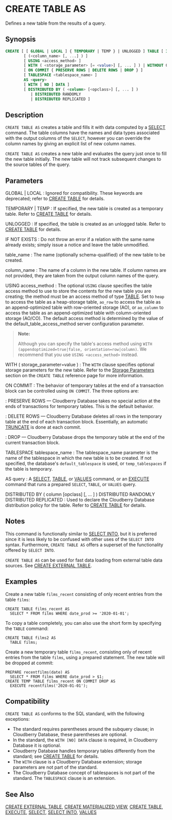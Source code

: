 # CREATE TABLE AS

Defines a new table from the results of a query.

## Synopsis

```sql
CREATE [ [ GLOBAL | LOCAL ] { TEMPORARY | TEMP } | UNLOGGED ] TABLE [ IF NOT EXISTS ] <table_name>
        [ (<column_name> [, ...] ) ]
        [ USING <access_method> ]
        [ WITH ( <storage_parameter> [= <value>] [, ... ] ) | WITHOUT OIDS ]
        [ ON COMMIT { PRESERVE ROWS | DELETE ROWS | DROP } ]
        [ TABLESPACE <tablespace_name> ]
        AS <query>
        [ WITH [ NO ] DATA ]
        [ DISTRIBUTED BY ( <column> [<opclass>] [, ... ] ) 
           | DISTRIBUTED RANDOMLY
           | DISTRIBUTED REPLICATED ]
```

## Description

`CREATE TABLE AS` creates a table and fills it with data computed by a [SELECT](/docs/sql-statements/sql-statement-select.md) command. The table columns have the names and data types associated with the output columns of the `SELECT`, however you can override the column names by giving an explicit list of new column names.

`CREATE TABLE AS` creates a new table and evaluates the query just once to fill the new table initially. The new table will not track subsequent changes to the source tables of the query.

## Parameters

GLOBAL | LOCAL
:   Ignored for compatibility. These keywords are deprecated; refer to [CREATE TABLE](/docs/sql-statements/sql-statement-create-table.md) for details.

TEMPORARY | TEMP
:   If specified, the new table is created as a temporary table. Refer to [CREATE TABLE](/docs/sql-statements/sql-statement-create-table.md) for details.

UNLOGGED
:   If specified, the table is created as an unlogged table. Refer to [CREATE TABLE](/docs/sql-statements/sql-statement-create-table.md) for details.

IF NOT EXISTS
:   Do not throw an error if a relation with the same name already exists; simply issue a notice and leave the table unmodified.

table_name
:   The name (optionally schema-qualified) of the new table to be created.

column_name
:   The name of a column in the new table. If column names are not provided, they are taken from the output column names of the query.

USING access_method
:   The optional `USING` clause specifies the table access method to use to store the contents for the new table you are creating; the method must be an access method of type [TABLE](/docs/sql-statements/sql-statement-select.md#the-table-command). Set to `heap` to access the table as a heap-storage table, `ao_row` to access the table as an append-optimized table with row-oriented storage (AO), or `ao_column` to access the table as an append-optimized table with column-oriented storage (AO/CO). The default access method is determined by the value of the default_table_access_method server configuration parameter.


> **Note:**
>
> Although you can specify the table's access method using `WITH (appendoptimized=true|false, orientation=row|column)`. We recommend that you use `USING <access_method>` instead.

WITH ( storage_parameter=value )
:   The `WITH` clause specifies optional storage parameters for the new table. Refer to the [Storage Parameters](/docs/sql-statements/sql-statement-create-table.md#storage-parameters) section on the `CREATE TABLE` reference page for more information.

ON COMMIT
:   The behavior of temporary tables at the end of a transaction block can be controlled using `ON COMMIT`. The three options are:

:   PRESERVE ROWS — Cloudberry Database takes no special action at the ends of transactions for temporary tables. This is the default behavior.

:   DELETE ROWS — Cloudberry Database deletes all rows in the temporary table at the end of each transaction block. Essentially, an automatic [TRUNCATE](/docs/sql-statements/sql-statement-truncate.md) is done at each commit.

:   DROP — Cloudberry Database drops the temporary table at the end of the current transaction block.

TABLESPACE tablespace_name
:   The tablespace_name parameter is the name of the tablespace in which the new table is to be created. If not specified, the database's `default_tablespace` is used, or `temp_tablespaces` if the table is temporary.

AS query
:   A [SELECT](/docs/sql-statements/sql-statement-select.md), [TABLE](/docs/sql-statements/sql-statement-select.md#the-table-command), or [VALUES](/docs/sql-statements/sql-statement-values.md) command, or an [EXECUTE](/docs/sql-statements/sql-statement-execute.md) command that runs a prepared `SELECT`, `TABLE`, or `VALUES` query.

DISTRIBUTED BY ( column [opclass] [, ... ] )
DISTRIBUTED RANDOMLY
DISTRIBUTED REPLICATED
:   Used to declare the Cloudberry Database distribution policy for the table. Refer to [CREATE TABLE](/docs/sql-statements/sql-statement-create-table.md) for details.


## Notes

This command is functionally similar to [SELECT INTO](/docs/sql-statements/sql-statement-select-into.md), but it is preferred since it is less likely to be confused with other uses of the `SELECT INTO` syntax. Furthermore, `CREATE TABLE AS` offers a superset of the functionality offered by `SELECT INTO`.

`CREATE TABLE AS` can be used for fast data loading from external table data sources. See [CREATE EXTERNAL TABLE](/docs/sql-statements/sql-statement-create-external-table.md).

## Examples

Create a new table `films_recent` consisting of only recent entries from the table `films`:

```
CREATE TABLE films_recent AS
  SELECT * FROM films WHERE date_prod >= '2020-01-01';
```

To copy a table completely, you can also use the short form by specifying the `TABLE` command:

```
CREATE TABLE films2 AS
  TABLE films;
```

Create a new temporary table `films_recent`, consisting only of recent entries from the table `films`, using a prepared statement. The new table will be dropped at commit:

```
PREPARE recentfilms(date) AS
  SELECT * FROM films WHERE date_prod > $1;
CREATE TEMP TABLE films_recent ON COMMIT DROP AS 
  EXECUTE recentfilms('2020-01-01');
```

## Compatibility

`CREATE TABLE AS` conforms to the SQL standard, with the following exceptions:

-   The standard requires parentheses around the subquery clause; in Cloudberry Database, these parentheses are optional.
-   In the standard, the `WITH [NO] DATA` clause is required, in Cloudberry Database it is optional.
-   Cloudberry Database handles temporary tables differently from the standard; see [CREATE TABLE](/docs/sql-statements/sql-statement-create-table.md) for details.
-   The `WITH` clause is a Cloudberry Database extension; storage parameters are not part of the standard.
-   The Cloudberry Database concept of tablespaces is not part of the standard. The `TABLESPACE` clause is an extension.

## See Also

[CREATE EXTERNAL TABLE](/docs/sql-statements/sql-statement-create-external-table.md), [CREATE MATERIALIZED VIEW](/docs/sql-statements/sql-statement-create-materialized-view.md), [CREATE TABLE](/docs/sql-statements/sql-statement-create-table.md), [EXECUTE](/docs/sql-statements/sql-statement-execute.md), [SELECT](/docs/sql-statements/sql-statement-select.md), [SELECT INTO](/docs/sql-statements/sql-statement-select-into.md), [VALUES](/docs/sql-statements/sql-statement-values.md)



